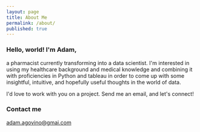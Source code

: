 ```yaml
---
layout: page
title: About Me
permalink: /about/
published: true
---
```




### Hello, world!  I'm Adam,

a pharmacist currently transforming into a data scientist.  I'm interested in using my healthcare background and medical knowledge and combining it with proficiencies in Python and tableau in order to come up with some insightful, intuitive, and hopefully useful thoughts in the world of data. 

I'd love to work with you on a project.  Send me an email, and let's connect!

### Contact me

[adam.agovino@gmai.com](mailto:adam.agovino@gmail.com.com)
